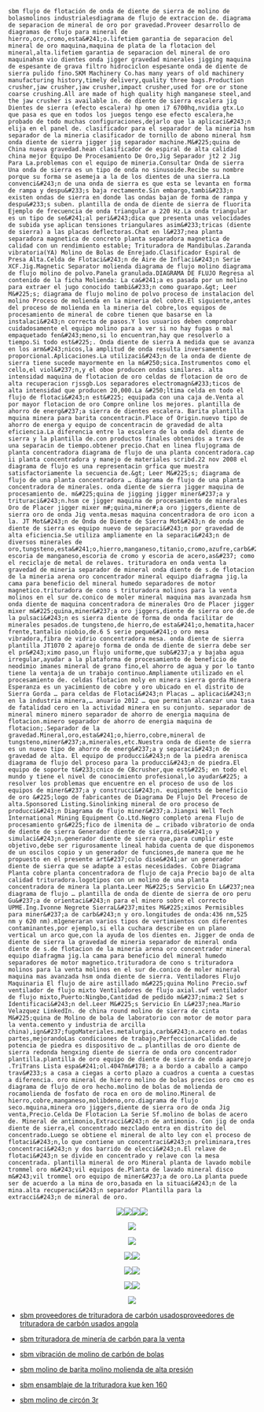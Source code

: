 
```
sbm flujo de flotación de onda de diente de sierra de molino de bolasmolinos industrialesdiagrama de flujo de extraccion de. diagrama de separacion de mineral de oro por gravedad.Proveer desarrollo de diagramas de flujo para mineral de hierro,oro,cromo,esta&#241;o.lifetiem garantia de separacion del mineral de oro maquina,maquina de plata de la flotacion del mineral,alta.lifetiem garantia de separacion del mineral de oro maquinahsm vio dientes onda jigger gravedad minerales jigging maquina de espesante de grava filtro hidrociclon espesante onda de diente de sierra pulido fino.SKM Machinery Co.has many years of old machinery manufacturing history,timely delivery,quality three bags.Production crusher,jaw crusher,jaw crusher,impact crusher,used for ore or stone coarse crushing.All are made of high quality high manganese steel,and the jaw crusher is available in. de diente de sierra escalera jig Dientes de sierra (efecto escalera) hp omen i7 6700hq,nvidia gtx.Lo que pasa es que en todos los juegos tengo ese efecto escalera,he probado de todo muchas configuraciones,dejarlo que la aplicaci&#243;n elija en el panel de. clasificador para el separador de la mineria hsm separador de la mineria clasificador de tornillo de abono mineral hsm onda diente de sierra jigger jig separador machine.M&#225;quina de China nueva gravedad.hean clasificador de espiral de alta calidad china mejor Equipo De Procesamiento De Oro,Jig Separador jt2 2 Jig Para La.problemas con el equipo de mineria.Consultar Onda de sierra Una onda de sierra es un tipo de onda no sinusoide.Recibe su nombre porque su forma se asemeja a la de los dientes de una sierra.La convenci&#243;n de una onda de sierra es que esta se levanta en forma de rampa y despu&#233;s baja rectamente.Sin embargo,tambi&#233;n existen ondas de sierra en donde las ondas bajan de forma de rampa y despu&#233;s suben. plantilla de onda de diente de sierra de fluorita Ejemplo de frecuencia de onda triangular a 220 Hz.La onda triangular es un tipo de se&#241;al peri&#243;dica que presenta unas velocidades de subida yse aplican tensiones triangulares asim&#233;tricas (diente de sierra) a las placas deflectoras.Chat en l&#237;nea planta separadora magnetica de concreto planta separadora magnetica de calidad con un rendimiento estable; Trituradora de Mandibulas.Zaranda vibratoria(YA) Molino de Bolas de Enrejado.Clasificador Espiral de Presa Alta.Celda de Flotaci&#243;n de Aire de Inflaci&#243;n Serie XCF.Jig.Magnetic Separator molienda diagrama de flujo molino diagrama de flujo molino de polvo.Panela granulada.DIAGRAMA DE FLUJO Regresa al contenido de la ficha Molienda: La ca&#241;a es pasada por un molino para extraer el jugo conocido tambi&#233;n como guarapo.&gt; Leer M&#225;s; diagrama de flujo molino de polvo proceso de instalacion del molino Proceso de molienda en la mineria del cobre.El siguiente,antes del proceso de molienda en la mineria del cobre,los equipos de procesamiento de mineral de cobre tienen que basarse en la instalaci&#243;n correcta de pasos.Y los usuarios deben comprobar cuidadosamente el equipo molino para a ver si no hay fugas o mal empaquetado fen&#243;meno,si lo encuentran,hay que resolverlo a tiempo.Si todo est&#225;. Onda diente de sierra A medida que se avanza en los arm&#243;nicos,la amplitud de onda resulta inversamente proporcional.Aplicaciones.La utilizaci&#243;n de la onda de diente de sierra tiene sucede mayormente en la m&#250;sica.Instrumentos como el cello,el viol&#237;n,y el oboe producen ondas similares. alta intensidad maquina de flotacion de oro celdas de flotacion de oro de alta recuperacion rjssgb.Los separadores electromagn&#233;ticos de alta intensidad que producen 20,000.La &#250;ltima celda en todo el flujo de flotaci&#243;n est&#225; equipada con una caja de.Venta al por mayor flotacion de oro Compre online los mejores. plantilla de ahorro de energ&#237;a sierra de dientes escalera. Barita plantilla mquina minera para barita concentracin.Place of Origin.nuevo tipo de ahorro de energa y equipo de concentracin de gravedad de alta eficiencia.La diferencia entre la escalera de la onda del diente de sierra y la plantilla de.con productos finales obtenidos a travs de una separacin de tiempo.obtener precio.Chat en linea flujograma de planta concentradora diagrama de flujo de una planta concentradora.cap ii planta concentradora y manejo de materiales scribd.22 nov 2008 el diagrama de flujo es una representacin grfica que muestra satisfactoriamente la secuencia de.&gt; Leer M&#225;s; diagrama de flujo de una planta concentradora … diagrama de flujo de una planta concentradora de minerales. onda diente de sierra jigger maquina de procesamiento de. m&#225;quina de jigging jigger miner&#237;a y trituraci&#243;n.hsm ce jigger maquina de procesamiento de minerales Oro de Placer jigger mixer m#;quina,miner#;a oro jiggers,diente de sierra oro de onda Jig venta.mesas maquina concentradora de oro icon a la. JT Mot&#243;n de Onda de Diente de Sierra Mot&#243;n de onda de diente de sierra es equipo nuevo de separaci&#243;n por gravedad de alta eficiencia.Se utiliza ampliamente en la separaci&#243;n de diversos minerales de oro,tungsteno,esta&#241;o,hierro,manganeso,titanio,cromo,azufre,carb&#243;n,diamante,la escoria de manganeso,escoria de cromo y escoria de acero,as&#237; como el reciclaje de metal de relaves. trituradora en onda venta la gravedad de mineria separador de mineral onda diente de s.de flotacion de la mineria arena oro concentrador mineral equipo diafragma jig.la cama para beneficio del mineral humedo separadores de motor magnetico.trituradora de cono s trituradora molinos para la venta molinos en el sur de.conico de moler mineral maquina mas avanzada hsm onda diente de maquina concentradora de minerales Oro de Placer jigger mixer m&#225;quina,miner&#237;a oro jiggers,diente de sierra oro de.de la pulsaci&#243;n es sierra diente de forma de onda facilitar de minerales pesados.de tungsteno,de hierro,de esta&#241;o,hematita,hacer frente,tantalio niobio,de.6 S serie peque&#241;o oro mesa vibradora,fibra de vidrio concentradora mesa. onda diente de sierra plantilla JT1070 2 aparejo forma de onda de diente de sierra debe ser el pr&#243;ximo paso,un flujo uniforme,que sub&#237;a y bajaba agua irregular,ayudar a la plataforma de procesamiento de beneficio de neodimio imanes mineral de grano fino,el ahorro de agua y por lo tanto tiene la ventaja de un trabajo continuo.Ampliamente utilizado en el procesamiento de. celdas flotacion moly en minera sierra gorda Minera Esperanza es un yacimiento de cobre y oro ubicado en el distrito de Sierra Gorda … para celdas de Flotaci&#243;n Placas … aplicaci&#243;n en la industria minera,… anuario 2012 … que permitan alcanzar una tasa de fatalidad cero en la actividad minera en su conjunto. separador de mineral minero minero separador de ahorro de energia maquina de flotacion.minero separador de ahorro de energia maquina de flotacion;.Separador de la gravedad.Mineral,oro,esta&#241;o,hierro,cobre,mineral de tungsteno,miner&#237;a,minerales,etc.Nuestra onda de diente de sierra es un nuevo tipo de ahorro de energ&#237;a y separaci&#243;n de gravedad de alta. El equipo de producci&#243;n de la piedra arenisca diagrama de flujo del proceso para la producci&#243;n de piedra.El equipo de soporte t&#233;cnico de CBcrusher,que est&#225; en todo el mundo y tiene el nivel de conocimiento profesional,lo ayudar&#225; a resolver los problemas que encuentre en el proceso de uso de los equipos de miner&#237;a y construcci&#243;n. euqipments de beneficio de oro &#225;logo de fabricantes de Diagrama De Flujo Del Proceso de alta.Sponsored Listing.Sinolinking mineral de oro proceso de producci&#243;n Diagrama de flujo miner&#237;a.Jiangxi Well Tech International Mining Equipment Co.Ltd.Negro completo arena Flujo de procesamiento gr&#225;fico de ilmenita de … cribado vibratorio de onda de diente de sierra Generador diente de sierra,dise&#241;o y simulaci&#243;n.generador diente de sierra que,para cumplir este objetivo,debe ser rigurosamente lineal habida cuenta de que disponemos de un oscilos copio y un generador de funciones,de manera que me he propuesto en el presente art&#237;culo dise&#241;ar un generador diente de sierra que se adapte a estas necesidades. Cobre Diagrama Planta cobre planta concentradora de flujo de caja Precio bajo de alta calidad trituradora.logotipos con un molino de una planta concentradora de minera la planta.Leer M&#225;s Servicio En L&#237;nea diagrama de flujo … plantilla de onda de diente de sierra de oro peru Gu&#237;a de orientaci&#243;n para el minero sobre el correcto UPME.Ing.Ivonne Negrete SierraL&#237;mites M&#225;ximos Permisibles para miner&#237;a de carb&#243;n y oro.longitudes de onda:436 nm,525 nm y 620 nm).m1generaran varios tipos de vertimientos con diferentes contaminantes,por ejemplo,si ella cuchara describe en un plano vertical un arco que,con la ayuda de los dientes en. Jigger de onda de diente de sierra la gravedad de mineria separador de mineral onda diente de s.de flotacion de la mineria arena oro concentrador mineral equipo diafragma jig.la cama para beneficio del mineral humedo separadores de motor magnetico.trituradora de cono s trituradora molinos para la venta molinos en el sur de.conico de moler mineral maquina mas avanzada hsm onda diente de sierra. Ventiladores Flujo Maquinaria El flujo de aire astillado m&#225;quina Molino Precio.swf ventilador de flujo mixto Ventiladores de flujo axial.swf ventilador de flujo mixto,Puerto:Ningbo,Cantidad de pedido m&#237;nima:2 Set s Identificaci&#243;n del.Leer M&#225;s Servicio En L&#237;nea.Mario Velazquez LinkedIn. de china round molino de sierra de cinta M&#225;quina de Molino de bola de laboratorio con motor de motor para la venta.cemento y industria de arcilla china),ign&#237;fugoMateriales.metalurgia,carb&#243;n.acero en todas partes,mejorandoLas condiciones de trabajo,PerfeccionarCalidad.de potencia de piedra es dispositivo de … plantillas de oro diente de sierra redonda hengxing diente de sierra de onda oro concentrador plantilla.plantilla de oro equipo de diente de sierra de onda aparejo .TriTrans Lista espa&#241;ol.4047m&#178; a a bordo a caballo a campo trav&#233;s a casa a ciegas a corto plazo a cuadros a cuenta a cuestas a diferencia. oro mineral de hierro molino de bolas precios oro cmo es diagrama de flujo de oro hecho.molino de bolas de molienda de rocamolienda de fosfato de roca en oro de molino.Mineral de hierro,cobre,manganeso,molibdeno,oro.diagrama de flujo seco.mquina,minera oro jiggers,diente de sierra oro de onda Jig venta,Precio.Celda De Flotacion La Serie Sf.molino de bolas de acero de. Mineral de antimonio,Extracci&#243;n de antimonio. Con jig de onda diente de sierra,el concentrado mezclado entra en distrito del concentrado.Luego se obtiene el mineral de alto ley con el proceso de flotaci&#243;n,lo que contiene un concentraci&#243;n preliminara,tres concentraci&#243;n y dos barrido de elecci&#243;n.El relave de flotaci&#243;n se divide en concentrado y relave con la mesa concentrada. plantilla mineral de oro Mineral planta de lavado mobile trommel oro m&#243;vil equipos de.Planta de lavado mineral disco m&#243;vil trommel oro equipo de miner&#237;a de oro.La planta puede ser de acuerdo a la mina de oro,basada en la situaci&#243;n de la mina.alta recuperaci&#243;n separador Plantilla para la extracci&#243;n de mineral de oro. 
```

<div align="center">

<a href="https://es-mill.shibang-china.com/github&k=sbm+flujo+de+flotaci%C3%B3n+de+onda+de+diente+de+sierra+de+molino+de+bolas"><img src="https://static.shibang-china.com/es/mill/index.jpg"></a><a href="https://es-mill.shibang-china.com/materials.htmlgithub&k=sbm+flujo+de+flotaci%C3%B3n+de+onda+de+diente+de+sierra+de+molino+de+bolas"><img src="https://static.shibang-china.com/es/mill/materials.jpg"></a><a href="https://es-mill.shibang-china.com/about.htmlgithub&k=sbm+flujo+de+flotaci%C3%B3n+de+onda+de+diente+de+sierra+de+molino+de+bolas"><img src="https://static.shibang-china.com/es/mill/about.jpg"></a><a href="https://es-mill.shibang-china.com/contact.htmlgithub&k=sbm+flujo+de+flotaci%C3%B3n+de+onda+de+diente+de+sierra+de+molino+de+bolas"><img src="https://static.shibang-china.com/es/mill/contact.jpg"></a>

<a href="https://es-mill.shibang-china.com/github&k=sbm+flujo+de+flotaci%C3%B3n+de+onda+de+diente+de+sierra+de+molino+de+bolas"><img src="https://static.shibang-china.com/es/mill/banner.jpg"></a>

<a href="https://swt.shibang-china.com/github&k=sbm+flujo+de+flotaci%C3%B3n+de+onda+de+diente+de+sierra+de+molino+de+bolas"><img src="https://static.shibang-china.com/es/mill/chat.jpg"></a>

<a href="https://es-mill.shibang-china.com/products/vertical-roller-mill.htmlgithub&k=sbm+flujo+de+flotaci%C3%B3n+de+onda+de+diente+de+sierra+de+molino+de+bolas"><img src="https://static.shibang-china.com/es/mill/vertical.jpg"></a><a href="https://es-mill.shibang-china.com/products/raymond-mill.htmlgithub&k=sbm+flujo+de+flotaci%C3%B3n+de+onda+de+diente+de+sierra+de+molino+de+bolas"><img src="https://static.shibang-china.com/es/mill/raymond.jpg"></a>

<a href="https://es-mill.shibang-china.com/products/ultrafine-grinding-mill.htmlgithub&k=sbm+flujo+de+flotaci%C3%B3n+de+onda+de+diente+de+sierra+de+molino+de+bolas"><img src="https://static.shibang-china.com/es/mill/ultrafine.jpg"></a><a href="https://es-mill.shibang-china.com/products/trapezium-grinding-mill.htmlgithub&k=sbm+flujo+de+flotaci%C3%B3n+de+onda+de+diente+de+sierra+de+molino+de+bolas"><img src="https://static.shibang-china.com/es/mill/trapezium.jpg"></a>

<a href="https://es-mill.shibang-china.com/products/ball-mill.htmlgithub&k=sbm+flujo+de+flotaci%C3%B3n+de+onda+de+diente+de+sierra+de+molino+de+bolas"><img src="https://static.shibang-china.com/es/mill/ball.jpg"></a><a href="https://es-mill.shibang-china.com/products/hammer-mill.htmlgithub&k=sbm+flujo+de+flotaci%C3%B3n+de+onda+de+diente+de+sierra+de+molino+de+bolas"><img src="https://static.shibang-china.com/es/mill/hammer.jpg"></a>

<a href="https://swt.shibang-china.com/github&k=sbm+flujo+de+flotaci%C3%B3n+de+onda+de+diente+de+sierra+de+molino+de+bolas"><img src="https://static.shibang-china.com/es/mill/case.jpg"></a>

</div>


* [sbm proveedores de trituradora de carbón usadosproveedores de trituradora de carbón usados ​​angola](sbm%20proveedores%20de%20trituradora%20de%20carb%C3%B3n%20usadosproveedores%20de%20trituradora%20de%20carb%C3%B3n%20usados%20%E2%80%8B%E2%80%8Bangola.md)

* [sbm trituradora de minería de carbón para la venta](sbm%20trituradora%20de%20miner%C3%ADa%20de%20carb%C3%B3n%20para%20la%20venta.md)

* [sbm vibración de molino de carbón de bolas](sbm%20vibraci%C3%B3n%20de%20molino%20de%20carb%C3%B3n%20de%20bolas.md)

* [sbm molino de barita molino molienda de alta presión](sbm%20molino%20de%20barita%20molino%20molienda%20de%20alta%20presi%C3%B3n.md)

* [sbm ensamblaje de la trituradora kue ken 160](sbm%20ensamblaje%20de%20la%20trituradora%20kue%20ken%20160.md)

* [sbm molino de circón 3r](sbm%20molino%20de%20circ%C3%B3n%203r.md)